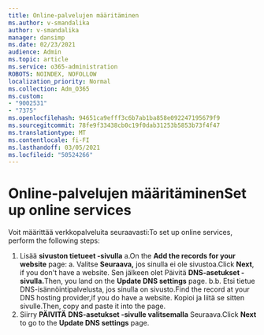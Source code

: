 ```yaml
---
title: Online-palvelujen määritäminen
ms.author: v-smandalika
author: v-smandalika
manager: dansimp
ms.date: 02/23/2021
audience: Admin
ms.topic: article
ms.service: o365-administration
ROBOTS: NOINDEX, NOFOLLOW
localization_priority: Normal
ms.collection: Adm_O365
ms.custom:
- "9002531"
- "7375"
ms.openlocfilehash: 94651ca9efff3c6b7ab1ba858e092247195679f9
ms.sourcegitcommit: 78fe9f33438cb0c19f0dab31253b5853b73f4f47
ms.translationtype: MT
ms.contentlocale: fi-FI
ms.lasthandoff: 03/05/2021
ms.locfileid: "50524266"
---
```

# <a name="set-up-online-services"></a><span data-ttu-id="d4421-102">Online-palvelujen määritäminen</span><span class="sxs-lookup"><span data-stu-id="d4421-102">Set up online services</span></span>

<span data-ttu-id="d4421-103">Voit määrittää verkkopalveluita seuraavasti:</span><span class="sxs-lookup"><span data-stu-id="d4421-103">To set up online services, perform the following steps:</span></span>

1. <span data-ttu-id="d4421-104">Lisää **sivuston tietueet -sivulla** a.</span><span class="sxs-lookup"><span data-stu-id="d4421-104">On the **Add the records for your website** page: a.</span></span> <span data-ttu-id="d4421-105">Valitse **Seuraava,** jos sinulla ei ole sivustoa.</span><span class="sxs-lookup"><span data-stu-id="d4421-105">Click **Next**, if you don't have a website.</span></span> <span data-ttu-id="d4421-106">Sen jälkeen olet Päivitä **DNS-asetukset -sivulla.**</span><span class="sxs-lookup"><span data-stu-id="d4421-106">Then, you land on the **Update DNS settings** page.</span></span>
    <span data-ttu-id="d4421-107">b.</span><span class="sxs-lookup"><span data-stu-id="d4421-107">b.</span></span> <span data-ttu-id="d4421-108">Etsi tietue DNS-isännöintipalvelusta, jos sinulla on sivusto.</span><span class="sxs-lookup"><span data-stu-id="d4421-108">Find the record at your DNS hosting provider,if you do have a website.</span></span> <span data-ttu-id="d4421-109">Kopioi ja liitä se sitten sivulle.</span><span class="sxs-lookup"><span data-stu-id="d4421-109">Then, copy and paste it into the page.</span></span>
2. <span data-ttu-id="d4421-110">Siirry **PÄIVITÄ** **DNS-asetukset -sivulle valitsemalla** Seuraava.</span><span class="sxs-lookup"><span data-stu-id="d4421-110">Click **Next** to go to the **Update DNS settings** page.</span></span>